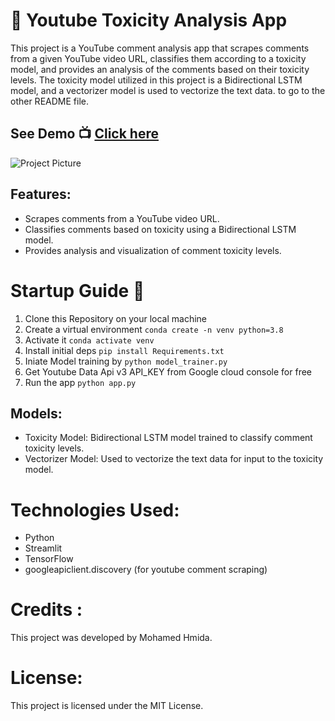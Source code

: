 # 🚀 Youtube Toxicity Analysis App
This project is a YouTube comment analysis app that scrapes comments from a given YouTube video URL, classifies them according to a toxicity model, and provides an analysis of the comments based on their toxicity levels. The toxicity model utilized in this project is a Bidirectional LSTM model, and a vectorizer model is used to vectorize the text data.
 to go to the other README file.

## See Demo 📺 [Click here](https://github.com/BelhsanHmida/Comment-Toxicity-Classification/tree/4f67ce6d79b6847e8fbb39156c69379dadd34597)
![Project Picture](https://github.com/BelhsanHmida/Comment-Toxicity-Classification/blob/main/Project%20Picture.PNG?raw=true)

## Features:
- Scrapes comments from a YouTube video URL.
- Classifies comments based on toxicity using a Bidirectional LSTM model.
- Provides analysis and visualization of comment toxicity levels.

# Startup Guide 🚀

1. Clone this Repository on your local machine
2. Create a virtual environment `conda create -n venv python=3.8` 
3. Activate it `conda activate venv`
4. Install initial deps `pip install Requirements.txt`
5. Iniate Model training by `python model_trainer.py`
6. Get Youtube Data Api v3  API_KEY from Google cloud console for free
7. Run the app `python app.py`

## Models:
- Toxicity Model: Bidirectional LSTM model trained to classify comment toxicity levels.
- Vectorizer Model: Used to vectorize the text data for input to the toxicity model.

# Technologies Used:
- Python
- Streamlit
- TensorFlow
- googleapiclient.discovery (for youtube comment scraping)

# Credits :
  This project was developed by Mohamed Hmida.
# License:
  This project is licensed under the MIT License.
